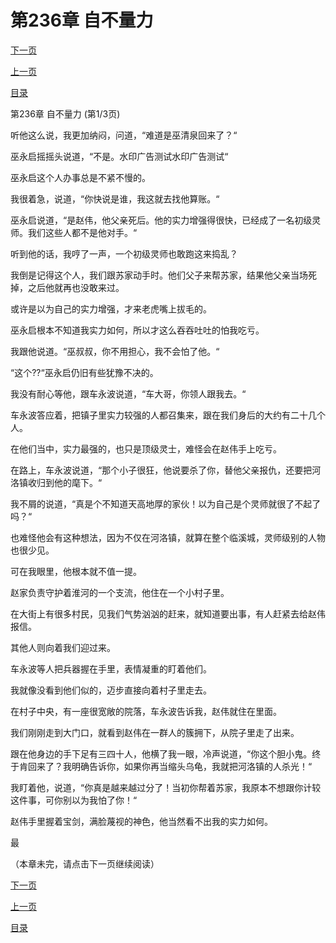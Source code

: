 <h1>第236章   自不量力</h1>
            <div><p><a href="./0706_%E7%AC%AC236%E7%AB%A0_%E8%87%AA%E4%B8%8D%E9%87%8F%E5%8A%9B.md">下一页</a></p><p><a href="./0704_%E7%AC%AC235%E7%AB%A0_%E8%99%8E%E5%8F%A3%E6%8B%94%E6%AF%9B.md">上一页</a></p><p><a href="../">目录</a></p></div>
            <div><p>第236章   自不量力 (第1/3页)</p><p>听他这么说，我更加纳闷，问道，“难道是巫清泉回来了？“</p><p>巫永启摇摇头说道，“不是。水印广告测试水印广告测试“</p><p>巫永启这个人办事总是不紧不慢的。</p><p>我很着急，说道，“你快说是谁，我这就去找他算账。“</p><p>巫永启说道，“是赵伟，他父亲死后。他的实力增强得很快，已经成了一名初级灵师。我们这些人都不是他对手。“</p><p>听到他的话，我哼了一声，一个初级灵师也敢跑这来捣乱？</p><p>我倒是记得这个人，我们跟苏家动手时。他们父子来帮苏家，结果他父亲当场死掉，之后他就再也没敢来过。</p><p>或许是以为自己的实力增强，才来老虎嘴上拔毛的。</p><p>巫永启根本不知道我实力如何，所以才这么吞吞吐吐的怕我吃亏。</p><p>我跟他说道。“巫叔叔，你不用担心，我不会怕了他。“</p><p>“这个??“巫永启仍旧有些犹豫不决的。</p><p>我没有耐心等他，跟车永波说道，“车大哥，你领人跟我去。“</p><p>车永波答应着，把镇子里实力较强的人都召集来，跟在我们身后的大约有二十几个人。</p><p>在他们当中，实力最强的，也只是顶级灵士，难怪会在赵伟手上吃亏。</p><p>在路上，车永波说道，“那个小子很狂，他说要杀了你，替他父亲报仇，还要把河洛镇收归到他的麾下。“</p><p>我不屑的说道，“真是个不知道天高地厚的家伙！以为自己是个灵师就很了不起了吗？“</p><p>也难怪他会有这种想法，因为不仅在河洛镇，就算在整个临溪城，灵师级别的人物也很少见。</p><p>可在我眼里，他根本就不值一提。</p><p>赵家负责守护着淮河的一个支流，他住在一个小村子里。</p><p>在大街上有很多村民，见我们气势汹汹的赶来，就知道要出事，有人赶紧去给赵伟报信。</p><p>其他人则向着我们迎过来。</p><p>车永波等人把兵器握在手里，表情凝重的盯着他们。</p><p>我就像没看到他们似的，迈步直接向着村子里走去。</p><p>在村子中央，有一座很宽敞的院落，车永波告诉我，赵伟就住在里面。</p><p>我们刚刚走到大门口，就看到赵伟在一群人的簇拥下，从院子里走了出来。</p><p>跟在他身边的手下足有三四十人，他横了我一眼，冷声说道，“你这个胆小鬼。终于肯回来了？我明确告诉你，如果你再当缩头乌龟，我就把河洛镇的人杀光！“</p><p>我盯着他，说道，“你真是越来越过分了！当初你帮着苏家，我原本不想跟你计较这件事，可你别以为我怕了你！“</p><p>赵伟手里握着宝剑，满脸蔑视的神色，他当然看不出我的实力如何。</p><p>最</p><p>（本章未完，请点击下一页继续阅读）</p></div>
            <div><p><a href="./0706_%E7%AC%AC236%E7%AB%A0_%E8%87%AA%E4%B8%8D%E9%87%8F%E5%8A%9B.md">下一页</a></p><p><a href="./0704_%E7%AC%AC235%E7%AB%A0_%E8%99%8E%E5%8F%A3%E6%8B%94%E6%AF%9B.md">上一页</a></p><p><a href="../">目录</a></p></div>